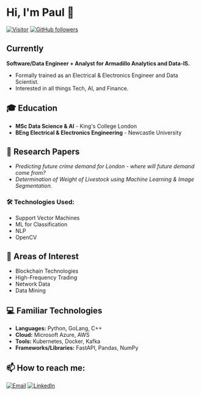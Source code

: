 # Hi, I'm Paul 👋
[![Visitor](https://visitor-badge.laobi.icu/badge?page_id=paul-gailey.paul-gailey)](https://github.com/paul-gailey)
[![GitHub followers](https://img.shields.io/github/followers/paul-gailey.svg?style=social&label=Follow)](https://github.com/paul-gailey?tab=followers)
## Currently
**Software/Data Engineer + Analyst for Armadillo Analytics and Data-IS.**

- Formally trained as an Electrical & Electronics Engineer and Data Scientist. 
- Interested in all things Tech, AI, and Finance.

## 🎓 Education
- **MSc Data Science & AI** - King's College London
- **BEng Electrical & Electronics Engineering** - Newcastle University

## 📄 Research Papers
- *Predicting future crime demand for London - where will future demand come from?*
- *Determination of Weight of Livestock using Machine Learning & Image Segmentation.*

### 🛠️ Technologies Used:
- Support Vector Machines
- ML for Classification
- NLP
- OpenCV

## 🚀 Areas of Interest
- Blockchain Technologies
- High-Frequency Trading
- Network Data
- Data Mining

## 💻 Familiar Technologies
- **Languages:** Python, GoLang, C++
- **Cloud:** Microsoft Azure, AWS
- **Tools:** Kubernetes, Docker, Kafka
- **Frameworks/Libraries:** FastAPI, Pandas, NumPy

## 📫 How to reach me:
[![Email](https://img.shields.io/badge/Email-D14836?style=for-the-badge&logo=gmail&logoColor=white)](mailto:paul.gailey@icloud.com)
[![LinkedIn](https://img.shields.io/badge/LinkedIn-0077B5?style=for-the-badge&logo=linkedin&logoColor=white)](https://www.linkedin.com/in/paul-gailey/)
